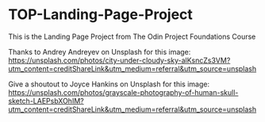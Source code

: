 # TOP-Landing-Page-Project

This is the Landing Page Project from The Odin Project Foundations Course

Thanks to Andrey Andreyev on Unsplash for this image: https://unsplash.com/photos/city-under-cloudy-sky-alKsncZs3VM?utm_content=creditShareLink&utm_medium=referral&utm_source=unsplash

Give a shoutout to Joyce Hankins on Unsplash for this image: https://unsplash.com/photos/grayscale-photography-of-human-skull-sketch-LAEPsbXOhIM?utm_content=creditShareLink&utm_medium=referral&utm_source=unsplash
